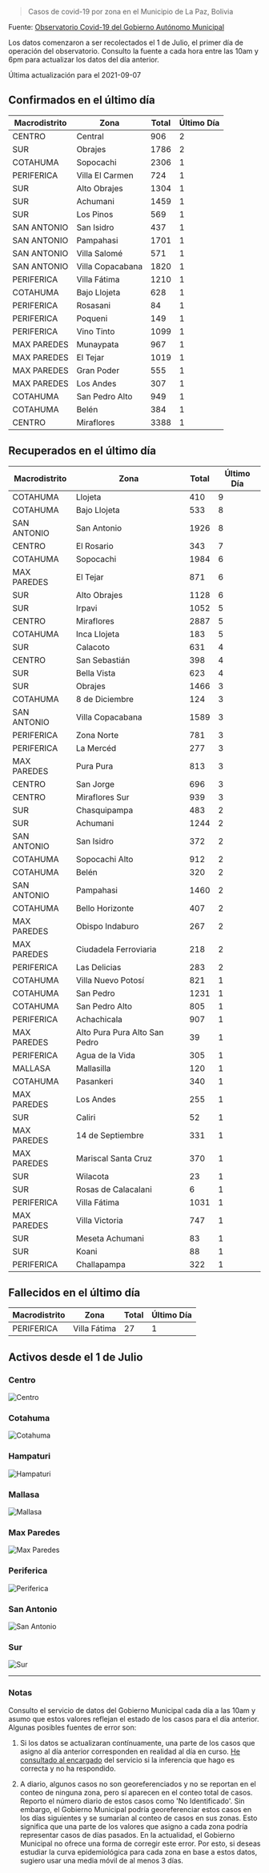 > Casos de covid-19 por zona en el Municipio de La Paz, Bolivia

Fuente: [Observatorio Covid-19 del Gobierno Autónomo Municipal](http://observatoriocovid19.lapaz.bo/observatorio/index.php/datos-abiertos-covid)

Los datos comenzaron a ser recolectados el 1 de Julio, el primer día de operación del observatorio. Consulto la fuente a cada hora entre las 10am y 6pm para actualizar los datos del día anterior.

Última actualización para el 2021-09-07

## Confirmados en el último día

| Macrodistrito   | Zona             |   Total |   Último Día |
|-----------------|------------------|---------|--------------|
| CENTRO          | Central          |     906 |            2 |
| SUR             | Obrajes          |    1786 |            2 |
| COTAHUMA        | Sopocachi        |    2306 |            1 |
| PERIFERICA      | Villa El Carmen  |     724 |            1 |
| SUR             | Alto Obrajes     |    1304 |            1 |
| SUR             | Achumani         |    1459 |            1 |
| SUR             | Los Pinos        |     569 |            1 |
| SAN ANTONIO     | San Isidro       |     437 |            1 |
| SAN ANTONIO     | Pampahasi        |    1701 |            1 |
| SAN ANTONIO     | Villa Salomé     |     571 |            1 |
| SAN ANTONIO     | Villa Copacabana |    1820 |            1 |
| PERIFERICA      | Villa Fátima     |    1210 |            1 |
| COTAHUMA        | Bajo Llojeta     |     628 |            1 |
| PERIFERICA      | Rosasani         |      84 |            1 |
| PERIFERICA      | Poqueni          |     149 |            1 |
| PERIFERICA      | Vino Tinto       |    1099 |            1 |
| MAX PAREDES     | Munaypata        |     967 |            1 |
| MAX PAREDES     | El Tejar         |    1019 |            1 |
| MAX PAREDES     | Gran Poder       |     555 |            1 |
| MAX PAREDES     | Los Andes        |     307 |            1 |
| COTAHUMA        | San Pedro Alto   |     949 |            1 |
| COTAHUMA        | Belén            |     384 |            1 |
| CENTRO          | Miraflores       |    3388 |            1 |

## Recuperados en el último día

| Macrodistrito   | Zona                          |   Total |   Último Día |
|-----------------|-------------------------------|---------|--------------|
| COTAHUMA        | Llojeta                       |     410 |            9 |
| COTAHUMA        | Bajo Llojeta                  |     533 |            8 |
| SAN ANTONIO     | San Antonio                   |    1926 |            8 |
| CENTRO          | El Rosario                    |     343 |            7 |
| COTAHUMA        | Sopocachi                     |    1984 |            6 |
| MAX PAREDES     | El Tejar                      |     871 |            6 |
| SUR             | Alto Obrajes                  |    1128 |            6 |
| SUR             | Irpavi                        |    1052 |            5 |
| CENTRO          | Miraflores                    |    2887 |            5 |
| COTAHUMA        | Inca Llojeta                  |     183 |            5 |
| SUR             | Calacoto                      |     631 |            4 |
| CENTRO          | San Sebastián                 |     398 |            4 |
| SUR             | Bella Vista                   |     623 |            4 |
| SUR             | Obrajes                       |    1466 |            3 |
| COTAHUMA        | 8 de Diciembre                |     124 |            3 |
| SAN ANTONIO     | Villa Copacabana              |    1589 |            3 |
| PERIFERICA      | Zona Norte                    |     781 |            3 |
| PERIFERICA      | La Mercéd                     |     277 |            3 |
| MAX PAREDES     | Pura Pura                     |     813 |            3 |
| CENTRO          | San Jorge                     |     696 |            3 |
| CENTRO          | Miraflores Sur                |     939 |            3 |
| SUR             | Chasquipampa                  |     483 |            2 |
| SUR             | Achumani                      |    1244 |            2 |
| SAN ANTONIO     | San Isidro                    |     372 |            2 |
| COTAHUMA        | Sopocachi Alto                |     912 |            2 |
| COTAHUMA        | Belén                         |     320 |            2 |
| SAN ANTONIO     | Pampahasi                     |    1460 |            2 |
| COTAHUMA        | Bello Horizonte               |     407 |            2 |
| MAX PAREDES     | Obispo Indaburo               |     267 |            2 |
| MAX PAREDES     | Ciudadela Ferroviaria         |     218 |            2 |
| PERIFERICA      | Las Delicias                  |     283 |            2 |
| COTAHUMA        | Villa Nuevo Potosí            |     821 |            1 |
| COTAHUMA        | San Pedro                     |    1231 |            1 |
| COTAHUMA        | San Pedro Alto                |     805 |            1 |
| PERIFERICA      | Achachicala                   |     907 |            1 |
| MAX PAREDES     | Alto Pura Pura Alto San Pedro |      39 |            1 |
| PERIFERICA      | Agua de la Vida               |     305 |            1 |
| MALLASA         | Mallasilla                    |     120 |            1 |
| COTAHUMA        | Pasankeri                     |     340 |            1 |
| MAX PAREDES     | Los Andes                     |     255 |            1 |
| SUR             | Caliri                        |      52 |            1 |
| MAX PAREDES     | 14 de Septiembre              |     331 |            1 |
| MAX PAREDES     | Mariscal Santa Cruz           |     370 |            1 |
| SUR             | Wilacota                      |      23 |            1 |
| SUR             | Rosas de Calacalani           |       6 |            1 |
| PERIFERICA      | Villa Fátima                  |    1031 |            1 |
| MAX PAREDES     | Villa Victoria                |     747 |            1 |
| SUR             | Meseta Achumani               |      83 |            1 |
| SUR             | Koani                         |      88 |            1 |
| PERIFERICA      | Challapampa                   |     322 |            1 |

## Fallecidos en el último día

| Macrodistrito   | Zona         |   Total |   Último Día |
|-----------------|--------------|---------|--------------|
| PERIFERICA      | Villa Fátima |      27 |            1 |

## Activos desde el 1 de Julio

### Centro

![Centro](plots/activos_centro.png)

### Cotahuma

![Cotahuma](plots/activos_cotahuma.png)

### Hampaturi

![Hampaturi](plots/activos_hampaturi.png)

### Mallasa

![Mallasa](plots/activos_mallasa.png)

### Max Paredes

![Max Paredes](plots/activos_max_paredes.png)

### Periferica

![Periferica](plots/activos_periferica.png)

### San Antonio

![San Antonio](plots/activos_san_antonio.png)

### Sur

![Sur](plots/activos_sur.png)

---

### Notas

Consulto el servicio de datos del Gobierno Municipal cada día a las 10am y asumo que estos valores reflejan el estado de los casos para el día anterior. Algunas posibles fuentes de error son:

1. Si los datos se actualizaran contínuamente, una parte de los casos que asigno al día anterior corresponden en realidad al día en curso. [He consultado al encargado](https://twitter.com/mauforonda/status/1278727234765959168) del servicio si la inferencia que hago es correcta y no ha respondido.

2. A diario, algunos casos no son georeferenciados y no se reportan en el conteo de ninguna zona, pero sí aparecen en el conteo total de casos. Reporto el número diario de estos casos como 'No Identificado'.  Sin embargo, el Gobierno Municipal podría georeferenciar estos casos en los días siguientes y se sumarían al conteo de casos en sus zonas. Esto significa que una parte de los valores que asigno a cada zona podría representar casos de días pasados. En la actualidad, el Gobierno Municipal no ofrece una forma de corregir este error. Por esto, si deseas estudiar la curva epidemiológica para cada zona en base a estos datos, sugiero usar una media móvil de al menos 3 días.